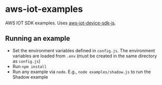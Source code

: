 # aws-iot-examples
AWS IOT SDK examples. Uses [aws-iot-device-sdk-js](https://github.com/aws/aws-iot-device-sdk-js).


## Running an example
- Set the environment variables defined in `config.js`. The environment variables are loaded from `.env` (must be created in the same directory as `config.js`)
- Run `npm install`
- Run any example via `node`. E.g., `node examples/shadow.js` to run the Shadow example
